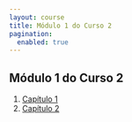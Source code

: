 ```yaml
---
layout: course
title: Módulo 1 do Curso 2
pagination: 
  enabled: true
---
```

## Módulo 1 do Curso 2
1. [Capítulo 1](capitulo1.md)
1. [Capítulo 2](capitulo2.md)

